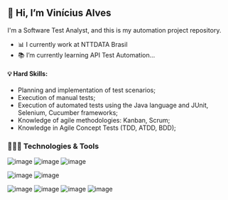 ## 👋 Hi, I’m Vinícius Alves

I'm a Software Test Analyst, and this is my automation project repository.

- 📊 I currently work at NTTDATA Brasil
- 📚 I’m currently learning API Test Automation...

#### 💡 Hard Skills:
- Planning and implementation of test scenarios;
- Execution of manual tests;
- Execution of automated tests using the Java language and JUnit, Selenium, Cucumber frameworks;
- Knowledge of agile methodologies: Kanban, Scrum;
- Knowledge in Agile Concept Tests (TDD, ATDD, BDD);

### 🚀👩‍💻 Technologies & Tools
![image](https://user-images.githubusercontent.com/108882560/177828468-7627af2c-3784-40e2-9468-8b81ca34c8f9.png)
![image](https://user-images.githubusercontent.com/108882560/177828694-02d739c8-f649-4fb8-9734-b9dad2b03c84.png)
![image](https://user-images.githubusercontent.com/108882560/177828797-63612075-002c-49f9-85fd-66c1dc491d63.png)

![image](https://user-images.githubusercontent.com/108882560/177828658-be5ca514-ab19-440f-b8de-05a61a27d035.png)
![image](https://user-images.githubusercontent.com/108882560/177828888-532ecfad-60d0-4597-af2e-6a68dac4f9fb.png)

![image](https://user-images.githubusercontent.com/108882560/177829037-e35eb785-8cd7-4d48-863a-3adf81c3a758.png)
![image](https://user-images.githubusercontent.com/108882560/177829050-895c926b-2c10-415e-943f-28d1209ec446.png)
![image](https://user-images.githubusercontent.com/108882560/177829081-263b775a-1326-4355-a8c7-cdd4a297cfd3.png)
![image](https://user-images.githubusercontent.com/108882560/177829150-7f0034c7-701f-46d2-834c-18fb70799fce.png)




<!---
QA-Vinicius/QA-Vinicius is a ✨ special ✨ repository because its `README.md` (this file) appears on your GitHub profile.
You can click the Preview link to take a look at your changes.
--->
